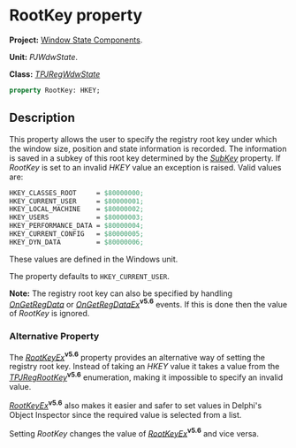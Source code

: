 # RootKey property #

**Project:** [Window State Components](WindowStateComponents.md).

**Unit:** _PJWdwState_.

**Class:** _[TPJRegWdwState](TPJRegWdwState.md)_

```pascal
property RootKey: HKEY;
```

## Description ##

This property allows the user to specify the registry root key under which the window size, position and state information is recorded. The information is saved in a subkey of this root key determined by the _[SubKey](TPJRegWdwStateSubKey.md)_ property. If _RootKey_ is set to an invalid _HKEY_ value an exception is raised. Valid values are:

```pascal
HKEY_CLASSES_ROOT     = $80000000;
HKEY_CURRENT_USER     = $80000001;
HKEY_LOCAL_MACHINE    = $80000002;
HKEY_USERS            = $80000003;
HKEY_PERFORMANCE_DATA = $80000004;
HKEY_CURRENT_CONFIG   = $80000005;
HKEY_DYN_DATA         = $80000006;
```

These values are defined in the Windows unit.

The property defaults to `HKEY_CURRENT_USER`.

**Note:** The registry root key can also be specified by handling _[OnGetRegData](TPJRegWdwStateOnGetRegData.md)_ or _[OnGetRegDataEx](TPJRegWdwStateOnGetRegDataEx.md)_**<sup>v5.6</sup>** events. If this is done then the value of _RootKey_ is ignored.

### Alternative Property ###

The _[RootKeyEx](TPJRegWdwStateRootKeyEx.md)_**<sup>v5.6</sup>** property provides an alternative way of setting the registry root key. Instead of taking an _HKEY_ value it takes a value from the _[TPJRegRootKey](TPJRegRootKey.md)_**<sup>v5.6</sup>** enumeration, making it impossible to specify an invalid value.

_[RootKeyEx](TPJRegWdwStateRootKeyEx.md)_**<sup>v5.6</sup>** also makes it easier and safer to set values in Delphi's Object Inspector since the required value is selected from a list.

Setting _RootKey_ changes the value of _[RootKeyEx](TPJRegWdwStateRootKeyEx.md)_**<sup>v5.6</sup>** and vice versa.